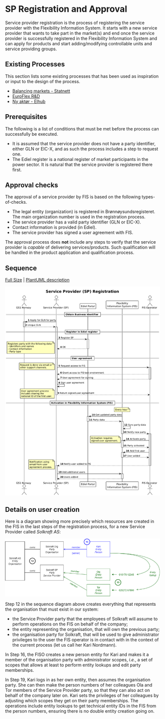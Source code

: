 # SP Registration and Approval

Service provider registration is the process of registering the service provider
with the Flexibility Information System. It starts with a new service provider
that wants to take part in the market(s) and end once the service provider is
successfully registered in the Flexibility Information System and can apply for
products and start adding/modifying controllable units and service providing
groups.

## Existing Processes

This section lists some existing processes that has been used as inspiration or
input to the design of the process.

* [Balancing markets - Statnett](https://www.statnett.no/for-aktorer-i-kraftbransjen/systemansvaret/kraftmarkedet/reservemarkeder/delta-i-reservemarkedene/)
* [EuroFlex R&D](https://www.euroflex.no/slik-deltar-du/stromselskap-tjenestetilbyder)
* [Ny aktør - Elhub](https://elhub.no/aktorer-og-markedsstruktur/opprette-endre-og-avslutte-aktorer/sjekkliste-for-nye-aktorer/)

## Prerequisites

The following is a list of conditions that must be met before the process can
successfully be executed.

* It is assumed that the service provider does not have a party identifier,
  either GLN or EIC-X, and as such the process includes a step to request one.
* The Ediel register is a national register of market participants in the
  power sector. It is natural that the service provider is registered there first.

## Approval checks

The approval of a service provider by FIS is based on the following
types-of-checks.

* The legal entity (organization) is registered in Brønnøysundsregisteret. The
  main organization number is used in the registration process.
* The service provider has a valid party identifier (GLN or EIC-X).
* Contact information is provided (in Ediel).
* The service provider has signed a user agreement with FIS.

The approval process does **not** include any steps to verify that the service
provider is *capable* of delivering services/products. Such qualification will
be handled in the product application and qualification process.

## Sequence

[Full Size](../diagrams/service_provider_registration.png) | [PlantUML description](../diagrams/service_provider_registration.plantuml)

![Service Provider Registration](../diagrams/service_provider_registration.png)

## Details on user creation

Here is a diagram showing more precisely which resources are created in the FIS
in the last steps of the registration process, for a new Service Provider called
*Solkraft AS*:

![Entity and party creations for a new SP](../diagrams/service_provider_registration_details.drawio.png)

Step 12 in the sequence diagram above creates everything that represents the
organisation that must exist in our system:

* the Service Provider party that the employees of Solkraft will assume to
  perform operations on the FIS on behalf of the company;
* the entity representing the organisation, that will own the previous party;
* the organisation party for Solkraft, that will be used to give administrator
  privileges to the user the FIS operator is in contact with in the context of
  the current process (let us call her Kari Nordmann).

In Step 16, the FISO creates a new person entity for Kari and makes it a member
of the organisation party with administrator scopes, *i.e.*, a set of scopes
that allows at least to perform entity lookups and edit party memberships.

In Step 19, Kari logs in as her own entity, then assumes the organisation party.
She can then make the person numbers of her colleagues Ola and Tor members of
the Service Provider party, so that they can also act on behalf of the company
later on.
Kari sets the privileges of her colleagues by adjusting which scopes they get on
their party memberships.
The operations include entity lookups to get technical entity IDs in the FIS
from the person numbers, ensuring there is no double entity creation going on.

